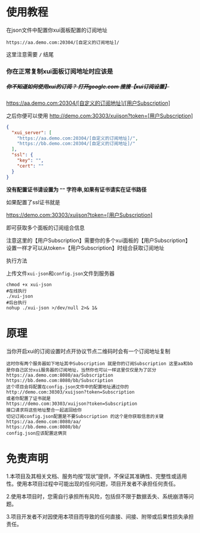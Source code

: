 # 使用教程

在json文件中配置你xui面板配置的订阅地址


```
https://aa.demo.com:20304/[自定义的订阅地址]/
```

这里注意需要  **`/`**  结尾

### 你在正常复制xui面板订阅地址时应该是

##### ~~你不知道如何使用xui的订阅？  打开google.com  搜搜【xui订阅设置】~~

https://aa.demo.com:20304/[自定义的订阅地址]/[用户Subscription]

之后你便可以使用
http://demo.com:30303/xuijson?token=[用户Subscription]

```json
{
  "xui_server": [
    "https://aa.demo.com:20304/[自定义的订阅地址]/",
    "https://bb.demo.com:20304/[自定义的订阅地址]/"
  ],
  "ssl": {
    "key": "",
    "cert": ""
  }
}
```

**没有配置证书请设置为 `""` 字符串,如果有证书请实在证书路径**

如果配置了ssl证书就是

https://demo.com:30303/xuijson?token=[用户Subscription]

即可获取多个面板的订阅组合信息

注意这里的【用户Subscription】需要你的多个xui面板的【用户Subscription】设置一样才可以从token=【用户Subscription】时组合获取订阅地址

执行方法

上传文件`xui-json`和`config.json`文件到服务器

```shell
chmod +x xui-json
#在线执行
./xui-json
#后台执行
nohup ./xui-json >/dev/null 2>& 1&
```



# 原理

当你开启xui的订阅设置时点开协议节点二维码时会有一个订阅地址复制

```
这时你有两个服务器如下地址其中Subscription 就是你的订阅Subscription 这里aa和bb是你自己区分xui服务器的订阅地址，当然你也可以一样这里仅仅是为了区分
https://aa.demo.com:8080/aa/Subscription 
https://bb.demo.com:8080/bb/Subscription 
这个项目会将配置在config.json文件中的配置地址通过你的
http://demo.com:30303/xuijson?token=Subscription 
或者你配置了证书就是
https://demo.com:30303/xuijson?token=Subscription 
接口请求将这些地址整合一起返回给你
切记订阅config.json配置是不要Subscription 的这个是你获取信息的关键
https://aa.demo.com:8080/aa/
https://bb.demo.com:8080/bb/
config.json应该配置这俩货
```



# 免责声明

1.本项目及其相关文档、服务均按“现状”提供，不保证其准确性、完整性或适用性。使用本项目过程中可能出现的任何问题，项目开发者不承担任何责任。

2.使用本项目时，您需自行承担所有风险，包括但不限于数据丢失、系统崩溃等问题。

3.项目开发者不对因使用本项目而导致的任何直接、间接、附带或后果性损失承担责任。


